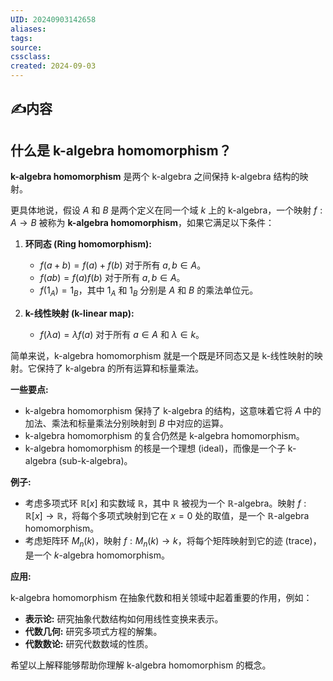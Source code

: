 ```yaml
---
UID: 20240903142658 
aliases: 
tags: 
source: 
cssclass: 
created: 2024-09-03
---
```


## ✍内容
## 什么是 k-algebra homomorphism？

**k-algebra homomorphism** 是两个 k-algebra 之间保持 k-algebra 结构的映射。

更具体地说，假设 $A$ 和 $B$ 是两个定义在同一个域 $k$ 上的 k-algebra，一个映射 $f: A \to B$ 被称为 **k-algebra homomorphism**，如果它满足以下条件：

1. **环同态 (Ring homomorphism):**  
    * $f(a + b) = f(a) + f(b)$  对于所有 $a, b \in A$。
    * $f(ab) = f(a)f(b)$  对于所有 $a, b \in A$。
    * $f(1_A) = 1_B$，其中 $1_A$ 和 $1_B$ 分别是 $A$ 和 $B$ 的乘法单位元。

2. **k-线性映射 (k-linear map):**  
    * $f(\lambda a) = \lambda f(a)$  对于所有 $a \in A$ 和 $\lambda \in k$。

简单来说，k-algebra homomorphism 就是一个既是环同态又是 k-线性映射的映射。它保持了 k-algebra 的所有运算和标量乘法。

**一些要点:**

* k-algebra homomorphism 保持了 k-algebra 的结构，这意味着它将 $A$ 中的加法、乘法和标量乘法分别映射到 $B$ 中对应的运算。
* k-algebra homomorphism 的复合仍然是 k-algebra homomorphism。
* k-algebra homomorphism 的核是一个理想 (ideal)，而像是一个子 k-algebra (sub-k-algebra)。

**例子:**

* 考虑多项式环 $\mathbb{R}[x]$ 和实数域 $\mathbb{R}$，其中 $\mathbb{R}$ 被视为一个 $\mathbb{R}$-algebra。映射 $f: \mathbb{R}[x] \to \mathbb{R}$，将每个多项式映射到它在 $x = 0$ 处的取值，是一个 $\mathbb{R}$-algebra homomorphism。
* 考虑矩阵环 $M_n(k)$，映射 $f: M_n(k) \to k$，将每个矩阵映射到它的迹 (trace)，是一个 $k$-algebra homomorphism。

**应用:**

k-algebra homomorphism 在抽象代数和相关领域中起着重要的作用，例如：

* **表示论:**  研究抽象代数结构如何用线性变换来表示。
* **代数几何:**  研究多项式方程的解集。
* **代数数论:**  研究代数数域的性质。

希望以上解释能够帮助你理解 k-algebra homomorphism 的概念。


